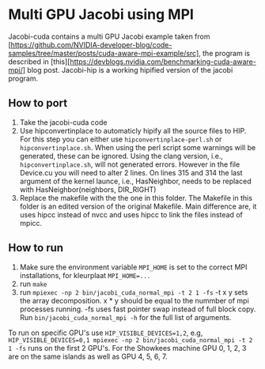 # Multi GPU Jacobi using MPI
Jacobi-cuda contains a multi GPU Jacobi example taken from [https://github.com/NVIDIA-developer-blog/code-samples/tree/master/posts/cuda-aware-mpi-example/src], the program is described in [this][https://devblogs.nvidia.com/benchmarking-cuda-aware-mpi/] blog post.
Jacobi-hip is a working hipified version of the jacobi program.

## How to port
1. Take the jacobi-cuda code
2. Use hipconvertinplace to automaticly hipify all the source files to HIP.
    For this step you can either use `hipconvertinplace-perl.sh` or `hipconvertinplace.sh`.
    When using the perl script some warnings will be generated, these can be ignored.
    Using the clang version, i.e., `hipconvertinplace.sh`, will not generated errors.
    However in the file Device.cu you will need to alter 2 lines. On lines 315 and 314 the last argument of the kernel launce, i.e., HasNeighbor, needs to be replaced with HasNeighbor(neighbors, DIR_RIGHT)
3. Replace the makefile with the the one in this folder.
    The Makefile in this folder is an edited version of the original Makefile.
    Main difference are, it uses hipcc instead of nvcc and uses hipcc to link the files instead of mpicc. 

## How to run
1. Make sure the environment variable `MPI_HOME` is set to the correct MPI installations, for kleurplaat `MPI_HOME=...`
2. run `make`
3. run `mpiexec -np 2 bin/jacobi_cuda_normal_mpi -t 2 1 -fs`
    -t x y sets the array decomposition. x * y should be equal to the nummber of mpi processes running.
    -fs uses fast pointer swap instead of full block copy.
    Run `bin/jacobi_cuda_normal_mpi -h` for the full list of arguments.

To run on specific GPU's use `HIP_VISIBLE_DEVICES=1,2`, e.g, `HIP_VISIBLE_DEVICES=0,1 mpiexec -np 2 bin/jacobi_cuda_normal_mpi -t 2 1 -fs` runs on the first 2 GPU's.
For the Showkees machine GPU 0, 1, 2, 3 are on the same islands as well as GPU 4, 5, 6, 7.
